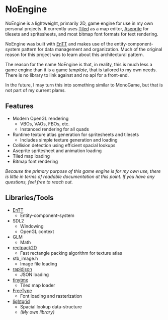 # NoEngine

NoEngine is a lightweight, primarily 2D, game engine for use in my own personal projects. It currently uses [Tiled](mapeditor.org) as a map editor, [Aseprite](https://www.aseprite.org/) for tilesets and spritesheets, and most bitmap font formats for text rendering.

NoEngine was built with [EnTT](https://github.com/skypjack/entt) and makes use of the entity-component-system pattern for data management and organization. Much of the original reason for this project was to learn about this architectural pattern.

The reason for the name NoEngine is that, in reality, this is much less a game engine than it is a game *template*, that is tailored to my own needs. There is no library to link against and no api for a front-end.

In the future, I may turn this into something similar to MonoGame, but that is not part of my current plams.

## Features

+ Modern OpenGL rendering
  + VBOs, VAOs, FBOs, etc.
  + Instanced rendering for all quads
+ Runtime texture atlas generation for spritesheets and tilesets
  + Includes simple texture generation and loading
+ Collision detection using efficient spacial lookups
+ Aseprite spritesheet and animation loading
+ Tiled map loading
+ Bitmap font rendering

*Because the primary purpose of this game engine is for my own use, there is little in terms of readable documentation at this point. If you have any questions, feel free to reach out.*

## Libraries/Tools

+ [EnTT](https://github.com/skypjack/entt)
  + Entity-component-system
+ SDL2
  + Windowing
  + OpenGL context
+ GLM
  + Math
+ [rectpack2D](https://github.com/TeamHypersomnia/rectpack2D)
  + Fast rectangle packing algorithm for texture atlas
+ stb_image.h
  + Image file loading
+ [rapidjson](http://rapidjson.org/)
  + JSON loading
+ [tinytmx](https://github.com/KaseyJenkins/tinytmx)
  + Tiled map loader
+ [FreeType](http://freetype.org/)
  + Font loading and rasterization
+ [lightgrid](https://github.com/jakehffn/lightgrid)
  + Spacial lookup data-structure
  + *(My own library)*
